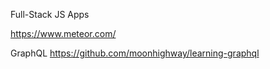 Full-Stack JS Apps

https://www.meteor.com/

GraphQL
https://github.com/moonhighway/learning-graphql
